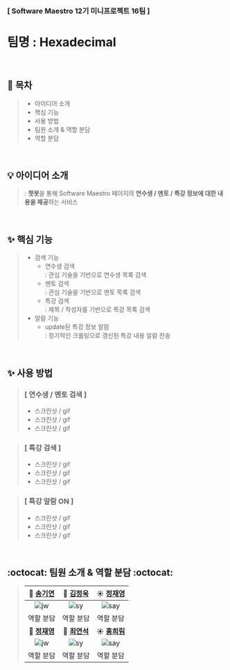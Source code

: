 ### [ Software Maestro 12기 미니프로젝트 16팀 ]

# <b>팀명 : Hexadecimal</b>

<Br/>

## <b> :pushpin: 목차 </b>

> - 아이디어 소개
> - 핵심 기능
> - 사용 방법
> - 팀원 소개 & 역할 분담
> - 역할 분담

<br>

## <b> 💡 아이디어 소개 </b>

> : <b>챗봇</b>을 통해 Software Maestro 페이지의 <b>연수생 / 멘토 / 특강 정보에 대한 내용을 제공</b>하는 서비스 <br>

<br>

## <b> ✨ 핵심 기능 </b>

> - 검색 기능
>   - 연수생 검색 <br>
>     : 관심 기술을 기반으로 연수생 목록 검색
>   - 멘토 검색 <br>
>     : 관심 기술을 기반으로 멘토 목록 검색
>   - 특강 검색 <br>
>     : 제목 / 작성자를 기반으로 특강 목록 검색
> - 알람 기능
>   - update된 특강 정보 알람 <br>
>     : 정기적인 크롤링으로 갱신된 특강 내용 알람 전송

<br>

## <b> ✨ 사용 방법 </b>

> ### [ 연수생 / 멘토 검색 ]
>
> - 스크린샷 / gif
> - 스크린샷 / gif
> - 스크린샷 / gif

> ### [ 특강 검색 ]
>
> - 스크린샷 / gif
> - 스크린샷 / gif
> - 스크린샷 / gif

> ### [ 특강 알람 ON ]
>
> - 스크린샷 / gif
> - 스크린샷 / gif
> - 스크린샷 / gif

<br>

## <b> :octocat: 팀원 소개 & 역할 분담 :octocat: </b>

> |                                 **🎩 [송기연](https://github.com/neity16)**                                  |                                **🐧 [김정욱](https://github.com/tjdud0123)**                                 |                                 **☀️ [정재영](https://github.com/Say-young)**                                 |
> | :----------------------------------------------------------------------------------------------------------: | :----------------------------------------------------------------------------------------------------------: | :-----------------------------------------------------------------------------------------------------------: |
> | ![jw](https://user-images.githubusercontent.com/55133871/103453540-80c9d280-4d1e-11eb-8f0d-552e910ab104.png) | ![sy](https://user-images.githubusercontent.com/55133871/103453538-7f98a580-4d1e-11eb-9279-5e5ed547315e.png) | ![say](https://user-images.githubusercontent.com/55133871/103453542-81626900-4d1e-11eb-9333-e8ae0f06fe3b.png) |
> |                                                  역할 분담                                                   |                                                  역할 분담                                                   |                                                   역할 분담                                                   |
> |                                 **🎩 [정재영](https://github.com/neity16)**                                  |                                **🐧 [최연석](https://github.com/tjdud0123)**                                 |                                 **☀️ [홍희림](https://github.com/Say-young)**                                 |
> | ![jw](https://user-images.githubusercontent.com/55133871/103453540-80c9d280-4d1e-11eb-8f0d-552e910ab104.png) | ![sy](https://user-images.githubusercontent.com/55133871/103453538-7f98a580-4d1e-11eb-9279-5e5ed547315e.png) | ![say](https://user-images.githubusercontent.com/55133871/103453542-81626900-4d1e-11eb-9333-e8ae0f06fe3b.png) |
> |                                                  역할 분담                                                   |                                                  역할 분담                                                   |                                                   역할 분담                                                   |
